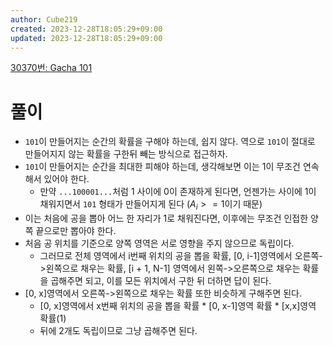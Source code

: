 ```yaml
---
author: Cube219
created: 2023-12-28T18:05:29+09:00
updated: 2023-12-28T18:05:29+09:00
---
```


[30370번: Gacha 101](https://www.acmicpc.net/problem/30370)

# 풀이

* `101`이 만들어지는 순간의 확률을 구해야 하는데, 쉽지 않다. 역으로 `101`이 절대로 만들어지지 않는 확률을 구한뒤 빼는 방식으로 접근하자.
* `101`이 만들어지는 순간을 최대한 피해야 하는데, 생각해보면 이는 1이 무조건 연속해서 있어야 한다.
    * 만약 `...100001...`처럼 1 사이에 0이 존재하게 된다면, 언젠가는 사이에 1이 채워지면서 `101` 형태가 만들어지게 된다 ($A_i >= 1$이기 때문)
* 이는 처음에 공을 뽑아 어느 한 자리가 1로 채워진다면, 이후에는 무조건 인접한 양쪽 끝으로만 뽑아야 한다.
* 처음 공 위치를 기준으로 양쪽 영역은 서로 영향을 주지 않으므로 독립이다.
    * 그러므로 전체 영역에서 i번째 위치의 공을 뽑을 확률, [0, i-1]영역에서 오른쪽->왼쪽으로 채우는 확률, [i + 1, N-1] 영역에서 왼쪽->오른쪽으로 채우는 확률을 곱해주면 되고, 이를 모든 위치에서 구한 뒤 더하면 답이 된다.
* [0, x]영역에서 오른쪽->왼쪽으로 채우는 확률 또한 비슷하게 구해주면 된다.
    * [0, x]영역에서 x번째 위치의 공을 뽑을 확률 * [0, x-1]영역 확률 * [x,x]영역 확률(1)
    * 뒤에 2개도 독립이므로 그냥 곱해주면 된다.
